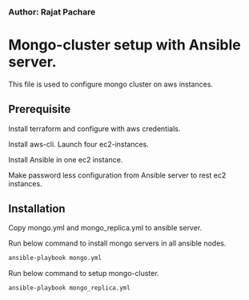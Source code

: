 ### Author: Rajat Pachare
# Mongo-cluster setup with Ansible server.
This file is used to configure mongo cluster on aws instances.

## Prerequisite
Install terraform and configure with aws credentials.

Install aws-cli. Launch four ec2-instances.

Install Ansible in one ec2 instance.

Make password less configuration from Ansible server to rest ec2 instances.
## Installation
Copy mongo.yml and mongo_replica.yml to ansible server.

Run below command to install mongo servers in all ansible nodes.
```bash
ansible-playbook mongo.yml
```
Run below command to setup mongo-cluster.
```bash
ansible-playbook mongo_replica.yml
```

